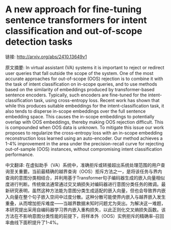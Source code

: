 # A new approach for fine-tuning sentence transformers for intent classification and out-of-scope detection tasks

链接: http://arxiv.org/abs/2410.13649v1

原文摘要:
In virtual assistant (VA) systems it is important to reject or redirect user
queries that fall outside the scope of the system. One of the most accurate
approaches for out-of-scope (OOS) rejection is to combine it with the task of
intent classification on in-scope queries, and to use methods based on the
similarity of embeddings produced by transformer-based sentence encoders.
Typically, such encoders are fine-tuned for the intent-classification task,
using cross-entropy loss. Recent work has shown that while this produces
suitable embeddings for the intent-classification task, it also tends to
disperse in-scope embeddings over the full sentence embedding space. This
causes the in-scope embeddings to potentially overlap with OOS embeddings,
thereby making OOS rejection difficult. This is compounded when OOS data is
unknown. To mitigate this issue our work proposes to regularize the
cross-entropy loss with an in-scope embedding reconstruction loss learned using
an auto-encoder. Our method achieves a 1-4% improvement in the area under the
precision-recall curve for rejecting out-of-sample (OOS) instances, without
compromising intent classification performance.

中文翻译:
在虚拟助手（VA）系统中，准确拒斥或转接超出系统处理范围的用户查询至关重要。当前最精确的越界查询（OOS）拒斥方法之一，是将该任务与界内查询的意图分类相结合，并利用基于Transformer句子编码器生成的嵌入向量相似度进行判断。传统做法通常通过交叉熵损失对编码器进行意图分类任务的微调。最新研究表明，虽然这种方法能为意图分类生成适配的嵌入向量，但也会导致界内嵌入向量在整个句子嵌入空间中过度分散。这种分散可能使界内嵌入与越界嵌入发生重叠，从而增加拒斥难度——当越界数据未知时问题尤为突出。为解决这一难题，本研究提出采用自编码器学习界内嵌入重构损失，以此正则化交叉熵损失函数。该方法在不影响意图分类性能的前提下，将样本外（OOS）实例拒斥的精确率-召回率曲线下面积提升了1-4%。
